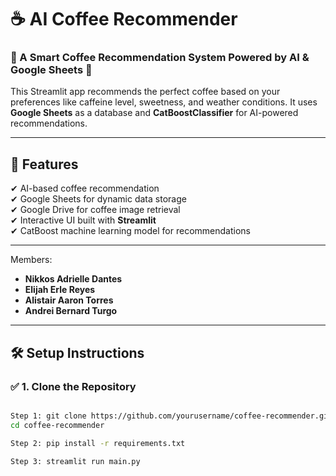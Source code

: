 # ☕ AI Coffee Recommender

### 🌟 A Smart Coffee Recommendation System Powered by AI & Google Sheets 🚀

This Streamlit app recommends the perfect coffee based on your preferences like caffeine level, sweetness, and weather conditions. It uses **Google Sheets** as a database and **CatBoostClassifier** for AI-powered recommendations.

---

## 📌 **Features**
✔ AI-based coffee recommendation  
✔ Google Sheets for dynamic data storage  
✔ Google Drive for coffee image retrieval  
✔ Interactive UI built with **Streamlit**  
✔ CatBoost machine learning model for recommendations  

---
Members:

- **Nikkos Adrielle Dantes**  
- **Elijah Erle Reyes**  
- **Alistair Aaron Torres**  
- **Andrei Bernard Turgo**  

---

## 🛠 **Setup Instructions**

### ✅ **1. Clone the Repository**
```bash

Step 1: git clone https://github.com/yourusername/coffee-recommender.git
cd coffee-recommender

Step 2: pip install -r requirements.txt

Step 3: streamlit run main.py


